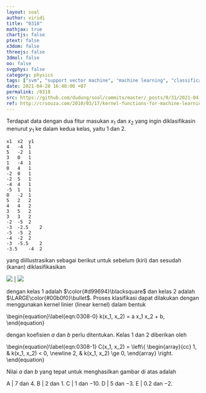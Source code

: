 ```yaml
---
layout: soal
author: viridi
title: "0318"
mathjax: true
chartjs: false
ptext: false
x3dom: false
threejs: false
3dmol: false
oo: false
svgphys: false
category: physics
tags: ["svm", "support vector machine", "machine learning", "classification", "fi3201", "2020-2"]
date: 2021-04-28 16:40:00 +07
permalink: /0318
src: https://github.com/dudung/soal/commits/master/_posts/0/31/2021-04-28-ml-svm-8.md
ref: http://crsouza.com/2010/03/17/kernel-functions-for-machine-learning-applications/
---
```

Terdapat data dengan dua fitur masukan $x_1$ dan $x_2$ yang ingin diklasifikasin menurut $y_1$ ke dalam kedua kelas, yaitu $1$ dan $2$.

```
x1	x2	y1
4	-4	1
5	-2	1
3	0	1
1	-4	1
0	4	1
-2	0	1
-2	5	1
-4	4	1
-5	1	1
0	-2	1
5	2	2
4	4	2
3	5	2
3	3	2
-2	-5	2
-3	-2.5	2
-5	-5	2
-4	-2	2
-3	-5.5	2
-3.5	-4	2
```

yang diillustrasikan sebagai berikut untuk sebelum (kiri) dan sesudah (kanan) diklasifikasikan

![]({{site.baseurl}}/assets/img/0/31/0318a.png) | ![]({{site.baseurl}}/assets/img/0/31/0318b.png)

dengan kelas $1$ adalah $\color{#d99694}\blacksquare$ dan kelas $2$ adalah $\LARGE\color{#00b0f0}\bullet$. Proses klasifikasi dapat dilakukan dengan menggunakan kernel linier (linear kernel) dalam bentuk

\begin{equation}\label{eqn:0308-0}
k(x_1, x_2) = a x_1 x_2 + b,
\end{equation}

dengan koefisien $a$ dan $b$ perlu ditentukan. Kelas $1$ dan $2$ diberikan oleh

\begin{equation}\label{eqn:0308-1}
C(x_1, x_2) = \left\\{
\begin{array}{cc}
1, & k(x_1, x_2) < 0, \newline
2, & k(x_1, x_2) \ge 0,
\end{array}
\right.
\end{equation}

Nilai $a$ dan $b$ yang tepat untuk menghasilkan gambar di atas adalah

A | $7$ dan $4$.
B | $2$ dan $1$.
C | $1$ dan $-10$.
D | $5$ dan $-3$.
E | $0.2$ dan $-2$.
